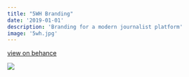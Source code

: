 ```yaml
---
title: "5WH Branding"
date: '2019-01-01'
description: 'Branding for a modern journalist platform'
image: '5wh.jpg'
---
```


[view on behance](https://www.behance.net/gallery/116778819/5WH-News-Hub-Branding-and-Design)

![](5wh.jpg)